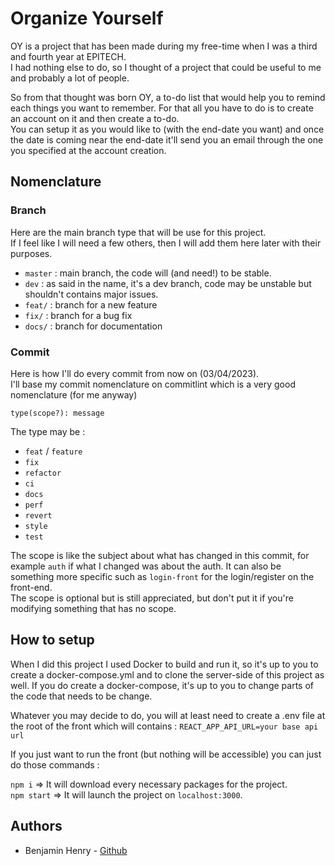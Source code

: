 # Organize Yourself

OY is a project that has been made during my free-time when I was a third and fourth year at EPITECH.</br>
I had nothing else to do, so I thought of a project that could be useful to me and probably a lot of people.

So from that thought was born OY, a to-do list that would help you to remind each things you want to remember.
For that all you have to do is to create an account on it and then create a to-do.</br>
You can setup it as you would like to (with the end-date you want) and once the date is coming near the end-date it'll send you an email through the one you specified at the account creation.

## Nomenclature

### Branch

Here are the main branch type that will be use for this project.</br>
If I feel like I will need a few others, then I will add them here later with their purposes.

- `master` : main branch, the code will (and need!) to be stable.
- `dev` : as said in the name, it's a dev branch, code may be unstable but shouldn't contains major issues.
- `feat/` : branch for a new feature
- `fix/` : branch for a bug fix
- `docs/` : branch for documentation

### Commit

Here is how I'll do every commit from now on (03/04/2023).</br>
I'll base my commit nomenclature on commitlint which is a very good nomenclature (for me anyway)

`type(scope?): message`

The type may be :

- `feat` / `feature`
- `fix`
- `refactor`
- `ci`
- `docs`
- `perf`
- `revert`
- `style`
- `test`

The scope is like the subject about what has changed in this commit, for example `auth` if what I changed was about the auth. It can also be something more specific such as `login-front` for the login/register on the front-end.</br>
The scope is optional but is still appreciated, but don't put it if you're modifying something that has no scope.

## How to setup

When I did this project I used Docker to build and run it, so it's up to you to create a docker-compose.yml and to clone the server-side of this project as well. If you do create a docker-compose, it's up to you to change parts of the code that needs to be change.

Whatever you may decide to do, you will at least need to create a .env file at the root of the front which will contains :
`REACT_APP_API_URL=your base api url`

If you just want to run the front (but nothing will be accessible) you can just do those commands :

`npm i` => It will download every necessary packages for the project.</br>
`npm start` => It will launch the project on `localhost:3000`.

## Authors

- Benjamin Henry - [Github](https://github.com/EternalRat)